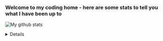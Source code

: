 ### Welcome to my coding home - here are some stats to tell you what I have been up to

  ![My github stats](https://github-readme-stats.vercel.app/api?username=ellwoods&show_icons=true)

  <details>

- 📫 How to reach me: ...

[My occasional Blog](https://medium.com/@steveellwoodnlc)

  [![Twitter](https://img.shields.io/twitter/url/https/twitter.com/SteveEllwoodWrk.svg?style=social&label=Follow%20%40SteveEllwoodWrk)](https://twitter.com/SteveEllwoodWrk)

  </details>

<!--
**ellwoods/ellwoods** is a ✨ _special_ ✨ repository because its `README.md` (this file) appears on your GitHub profile.

Here are some ideas to get you started:

- 🔭 I’m currently working on ...
- 🌱 I’m currently learning ...
- 👯 I’m looking to collaborate on ...
- 🤔 I’m looking for help with ...
- 💬 Ask me about ...
- 📫 How to reach me: ...
- 😄 Pronouns: ...
- ⚡ Fun fact: ...
-->
